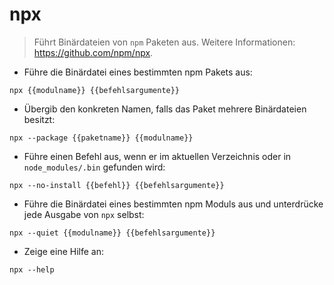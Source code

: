 # npx

> Führt Binärdateien von `npm` Paketen aus.
> Weitere Informationen: <https://github.com/npm/npx>.

- Führe die Binärdatei eines bestimmten npm Pakets aus:

`npx {{modulname}} {{befehlsargumente}}`

- Übergib den konkreten Namen, falls das Paket mehrere Binärdateien besitzt:

`npx --package {{paketname}} {{modulname}}`

- Führe einen Befehl aus, wenn er im aktuellen Verzeichnis oder in `node_modules/.bin` gefunden wird:

`npx --no-install {{befehl}} {{befehlsargumente}}`

- Führe die Binärdatei eines bestimmten npm Moduls aus und unterdrücke jede Ausgabe von `npx` selbst:

`npx --quiet {{modulname}} {{befehlsargumente}}`

- Zeige eine Hilfe an:

`npx --help`
